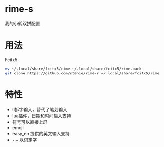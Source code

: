 # rime-s

我的小鹤双拼配置

# 用法

Fcitx5
```sh
mv ~/.local/share/fcitx5/rime ~/.local/share/fcitx5/rime.back
git clone https://github.com/st0nie/rime-s ~/.local/share/fcitx5/rime
```

# 特性

- `U`拆字输入，替代了笔划输入
- lua插件，日期和时间输入支持
- 符号可以直接上屏
- emoji
- easy_en 提供的英文输入支持
- `-` `=` 以词定字
